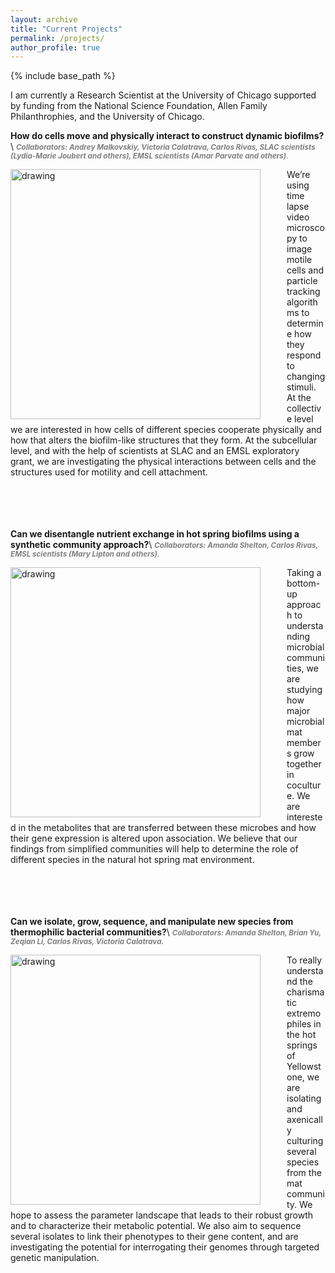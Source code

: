 ```yaml
---
layout: archive
title: "Current Projects"
permalink: /projects/
author_profile: true
---
```


{% include base_path %}

I am currently a Research Scientist at the University of Chicago supported by funding from the National Science Foundation, Allen Family Philanthrophies, and the University of Chicago. 

__How do cells move and physically interact to construct dynamic biofilms?__\\
__<span style="color:grey;font-style:italic;font-size:smaller;">   Collaborators: Andrey Malkovskiy, Victoria Calatrava, Carlos Rivas, SLAC scientists (Lydia-Marie Joubert and others), EMSL scientists (Amar Parvate and others). </span>__

<img src="{{ site.baseurl }}/images/Cooperative_motility_2.png" alt="drawing" width="400" style="float: left; margin-right: 3em;"/>
We’re using time lapse video microscopy to image motile cells and particle tracking algorithms to determine how they respond to changing stimuli. At the collective level we are interested in how cells of different species cooperate physically and how that alters the biofilm-like structures that they form. At the subcellular level, and with the help of scientists at SLAC and an EMSL exploratory grant, we are investigating the physical interactions between cells and the structures used for motility and cell attachment.
<br>
<br>
<br>
<br>
<br>


__Can we disentangle nutrient exchange in hot spring biofilms using a synthetic community approach?__\\
__<span style="color:grey;font-style:italic;font-size:smaller;">   Collaborators: Amanda Shelton, Carlos Rivas, EMSL scientists (Mary Lipton and others). </span>__

<img src="{{ site.baseurl }}/images/Synthetic_cultures_2.png" alt="drawing" width="400" style="float: left; margin-right: 3em;"/>
Taking a bottom-up approach to understanding microbial communities, we are studying how major microbial mat members grow together in coculture. We are interested in the metabolites that are transferred between these microbes and how their gene expression is altered upon association. We believe that our findings from simplified communities will help to determine the role of different species in the natural hot spring mat environment.   
<br>
<br>
<br>
<br>
<br>


__Can we isolate, grow, sequence, and manipulate new species from thermophilic bacterial communities?__\\
__<span style="color:grey;font-style:italic;font-size:smaller;">   Collaborators: Amanda Shelton, Brian Yu, Zeqian Li, Carlos Rivas, Victoria Calatrava. </span>__

<img src="{{ site.baseurl }}/images/Thermophile_isolates.png" alt="drawing" width="400" style="float: left; margin-right: 3em;"/>
To really understand the charismatic extremophiles in the hot springs of Yellowstone, we are isolating and axenically culturing several species from the mat community. We hope to assess the parameter landscape that leads to their robust growth and to characterize their metabolic potential. We also aim to sequence several isolates to link their phenotypes to their gene content, and are investigating the potential for interrogating their genomes through targeted genetic manipulation.  
